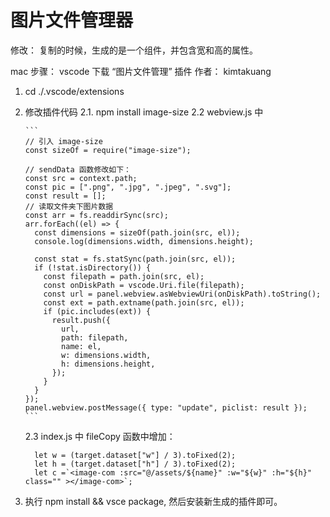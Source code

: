 # 图片文件管理器

修改： 复制的时候，生成的是一个组件，并包含宽和高的属性。

mac 步骤：
vscode 下载 “图片文件管理” 插件 作者： kimtakuang

1.  cd ./.vscode/extensions
2.  修改插件代码
    2.1. npm install image-size
    2.2 webview.js 中

        ```
        // 引入 image-size
        const sizeOf = require("image-size");

        // sendData 函数修改如下：
        const src = context.path;
        const pic = [".png", ".jpg", ".jpeg", ".svg"];
        const result = [];
        // 读取文件夹下图片数据
        const arr = fs.readdirSync(src);
        arr.forEach((el) => {
          const dimensions = sizeOf(path.join(src, el));
          console.log(dimensions.width, dimensions.height);

          const stat = fs.statSync(path.join(src, el));
          if (!stat.isDirectory()) {
            const filepath = path.join(src, el);
            const onDiskPath = vscode.Uri.file(filepath);
            const url = panel.webview.asWebviewUri(onDiskPath).toString();
            const ext = path.extname(path.join(src, el));
            if (pic.includes(ext)) {
              result.push({
                url,
                path: filepath,
                name: el,
                w: dimensions.width,
                h: dimensions.height,
              });
            }
          }
        });
        panel.webview.postMessage({ type: "update", piclist: result });
        ```

    2.3 index.js 中 fileCopy 函数中增加：

    ```
      let w = (target.dataset["w"] / 3).toFixed(2);
      let h = (target.dataset["h"] / 3).toFixed(2);
      let c =`<image-com :src="@/assets/${name}" :w="${w}" :h="${h}" class="" ></image-com>`;

    ```

3.  执行 npm install && vsce package, 然后安装新生成的插件即可。
